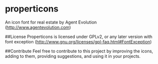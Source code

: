 properticons
============
An icon font for real estate by Agent Evolution (http://www.agentevolution.com)

##License
Properticons is licensed under GPLv2, or any later version with font exception (http://www.gnu.org/licenses/gpl-faq.html#FontException)

##Contribute
Feel free to contribute to this project by improving the icons, adding to them, providing suggestions, and using it in your projects.
